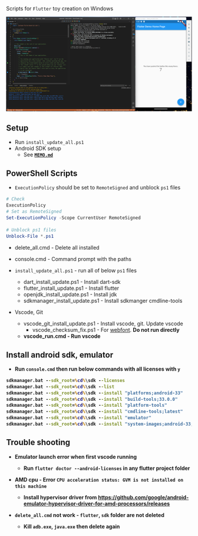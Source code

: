 Scripts for `Flutter` toy creation on Windows

<img src="image.png">


## Setup

* Run `install_update_all.ps1`
* Android SDK setup
    * See <b>[`MEMO.md`](MEMO.md)</b>


## PowerShell Scripts

* `ExecutionPolicy` should be set to `RemoteSigned` and unblock `ps1` files
```powershell
# Check
ExecutionPolicy
# Set as RemoteSigned
Set-ExecutionPolicy -Scope CurrentUser RemoteSigned

# Unblock ps1 files
Unblock-File *.ps1
```

* delete_all.cmd - Delete all installed
* console.cmd - Command prompt with the paths

* `install_update_all.ps1` - run all of below `ps1` files
    * dart_install_update.ps1 - Install dart-sdk
    * flutter_install_update.ps1 - Install flutter
    * openjdk_install_update.ps1 - Install jdk
    * sdkmanager_install_update.ps1 - Install sdkmanger cmdline-tools

* Vscode, Git
    * vscode_git_install_update.ps1 - Install vscode, git. Update vscode
        * vscode_checksum_fix.ps1 - For [webfont](https://github.com/Joungkyun/font-d2coding-ligature). <b>Do not run directly<b>
    * vscode_run.cmd - Run vscode


## Install android sdk, emulator

* Run `console.cmd` then run below commands with all licenses with `y`
```cmd
sdkmanager.bat --sdk_root=%cd%\sdk --licenses
sdkmanager.bat --sdk_root=%cd%\sdk --list
sdkmanager.bat --sdk_root=%cd%\sdk --install "platforms;android-33"
sdkmanager.bat --sdk_root=%cd%\sdk --install "build-tools;33.0.0"
sdkmanager.bat --sdk_root=%cd%\sdk --install "platform-tools"
sdkmanager.bat --sdk_root=%cd%\sdk --install "cmdline-tools;latest"
sdkmanager.bat --sdk_root=%cd%\sdk --install "emulator"
sdkmanager.bat --sdk_root=%cd%\sdk --install "system-images;android-33;google_apis_playstore;x86_64"
```


## Trouble shooting

* Emulator launch error when first vscode running
    * Run `flutter doctor --android-licenses` in any flutter project folder

* AMD cpu - Error `CPU acceleration status: GVM is not installed on this machine`
	* Install hypervisor driver from https://github.com/google/android-emulator-hypervisor-driver-for-amd-processors/releases

* `delete_all.cmd` not work - `flutter`, `sdk` folder are not deleted
	* Kill `adb.exe`, `java.exe` then delete again
